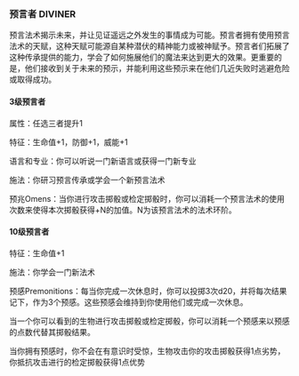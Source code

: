 ### 预言者	DIVINER

​		预言法术揭示未来，并让见证遥远之外发生的事情成为可能。预言者拥有使用预言法术的天赋，这种天赋可能源自某种潜伏的精神能力或被神赋予。预言者们拓展了这种传承提供的能力，学会了如何施展他们的魔法来达到更大的效果。更重要的是，他们接收到关于未来的预示，并能利用这些预示来在他们几近失败时逃避危险或取得成功。

#### 3级预言者

属性：任选三者提升1

特征：生命值+1，防御+1，威能+1

语言和专业：你可以听说一门新语言或获得一门新专业

施法：你研习预言传承或学会一个新预言法术

预兆Omens：当你进行攻击掷骰或检定掷骰时，你可以消耗一个预言法术的使用次数来使得本次掷骰获得+N的加值。N为该预言法术的法术环阶。

#### 10级预言者

特征：生命值+1

施法：你学会一门新法术

预感Premonitions：每当你完成一次休息时，你可以投掷3次d20，并将每次结果记下，作为3个预感。这些预感会维持到你使用他们或完成一次休息。

​		当一个你可以看到的生物进行攻击掷骰或检定掷骰，你可以消耗一个预感来以预感的点数代替其掷骰结果。

​		当你拥有预感时，你不会在有意识时受惊，生物攻击你的攻击掷骰获得1点劣势，你抵抗攻击进行的检定掷骰获得1点优势